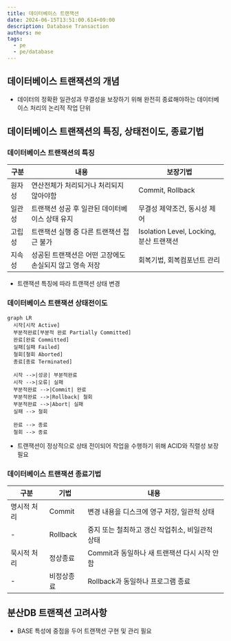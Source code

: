 ```yaml
---
title: 데이터베이스 트랜잭션
date: 2024-06-15T13:51:00.614+09:00
description: Database Transaction
authors: me
tags:
  - pe
  - pe/database
---
```


## 데이터베이스 트랜잭션의 개념

- 데이터의 정확환 일관성과 무결성을 보장하기 위해 완전히 종료해야하는 데이터베이스 처리의 논리적 작업 단위

## 데이터베이스 트랜잭션의 특징, 상태전이도, 종료기법

### 데이터베이스 트랜잭션의 특징

| 구분   | 내용                                                    | 보장기법                                |
| ------ | ------------------------------------------------------- | --------------------------------------- |
| 원자성 | 연산전체가 처리되거나 처리되지 않아야함                 | Commit, Rollback                        |
| 일관성 | 트랜잭션 성공 후 일관된 데이터베이스 상태 유지          | 무결성 제약조건, 동시성 제어            |
| 고립성 | 트랜잭션 실행 중 다른 트랜잭션 접근 불가                | Isolation Level, Locking, 분산 트랜잭션 |
| 지속성 | 성공된 트랜잭션은 어떤 고장에도 손실되지 않고 영속 저장 | 회복기법, 회복컴포넌트 관리             |

- 트랜잭션 특징에 따라 트랜잭션 상태 변경

### 데이터베이스 트랜잭션 상태전이도

```mermaid
graph LR
  시작[시작 Active]
  부분적완료[부분적 완료 Partially Committed]
  완료[완료 Committed]
  실패[실패 Failed]
  철회[철회 Aborted]
  종료[종료 Terminated]

  시작 -->|성공| 부분적완료
  시작 -->|오류| 실패
  부분적완료 -->|Commit| 완료
  부분적완료 -->|Rollback| 철회
  부분적완료 -->|Abort| 실패
  실패 --> 철회

  완료 --> 종료
  철회 --> 종료
```

- 트랜잭션이 정상적으로 상태 전이되어 작업을 수행하기 위해 ACID와 직렬성 보장 필요

### 데이터베이스 트랜잭션 종료기법

| 구분        | 기법       | 내용                                            |
| ----------- | ---------- | ----------------------------------------------- |
| 명시적 처리 | Commit     | 변경 내용을 디스크에 영구 저장, 일관적 상태     |
| -           | Rollback   | 중지 또는 철최하고 갱신 작업취소, 비일관적 상태 |
| 묵시적 처리 | 정상종료   | Commit과 동일하나 새 트랜잭션 다시 시작 안함    |
| -           | 비정상종료 | Rollback과 동일하나 프로그램 종료               |

## 분산DB 트랜잭션 고려사항

- BASE 특성에 중점을 두어 트랜잭션 구현 및 관리 필요
